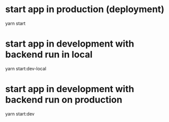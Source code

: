 # start app in production (deployment)

yarn start

# start app in development with backend run in local

yarn start:dev-local

# start app in development with backend run on production

yarn start:dev
